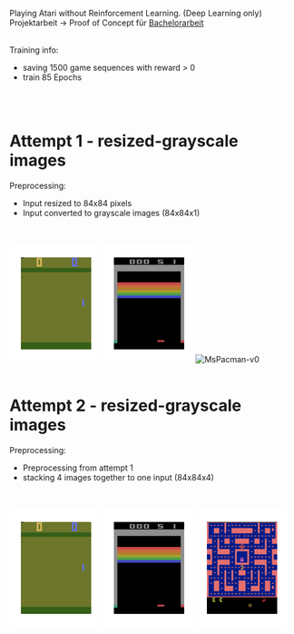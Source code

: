 Playing Atari without Reinforcement Learning. (Deep Learning only) <br>
Projektarbeit -> Proof of Concept für [Bachelorarbeit](https://github.com/CKeibel/Deep_Reinforcement_Learning)
<br>
<br>

Training info:
* saving 1500 game sequences with reward > 0
* train 85 Epochs
<br>
<br>

# Attempt 1 - resized-grayscale images
Preprocessing:
* Input resized to 84x84 pixels
* Input converted to grayscale images (84x84x1)
<br>

![Pong-v0](https://github.com/CKeibel/Playing-Atari-Deep-Learning-only/blob/main/models_in_action/01_resized_and_grayscale_imgs/Pong-v0.gif)
![Breakout-v0](https://github.com/CKeibel/Playing-Atari-Deep-Learning-only/blob/main/models_in_action/01_resized_and_grayscale_imgs/Breakout-v0.gif)
![MsPacman-v0](https://github.com/CKeibel/Playing-Atari-Deep-Learning-only/blob/main/models_in_action/01_resized_and_grayscale_imgs/MsPacman-v0.gif)
<br>
<br>

# Attempt 2 - resized-grayscale images
Preprocessing:
* Preprocessing from attempt 1
* stacking 4 images together to one input (84x84x4)
<br>

![Pong-v0](https://github.com/CKeibel/Playing-Atari-Deep-Learning-only/blob/main/models_in_action/02_framestack_model/Pong-v0.gif)
![Breakout-v0](https://github.com/CKeibel/Playing-Atari-Deep-Learning-only/blob/main/models_in_action/02_framestack_model/Breakout-v0.gif)
![MsPacman-v0](https://github.com/CKeibel/Playing-Atari-Deep-Learning-only/blob/main/models_in_action/02_framestack_model/MsPacman-v0.gif)


